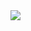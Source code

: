 <img src="https://capsule-render.vercel.app/api?type=waving&color=gradient&height=200&text=Hi,%20I'm%20Anton!&fontSize=40&fontAlignY=30&desc=Software%20Developer%20[%20Python%20|%20Django%20|%20FastAPI%20]&descAlign=30&descAlignY=70"/>
